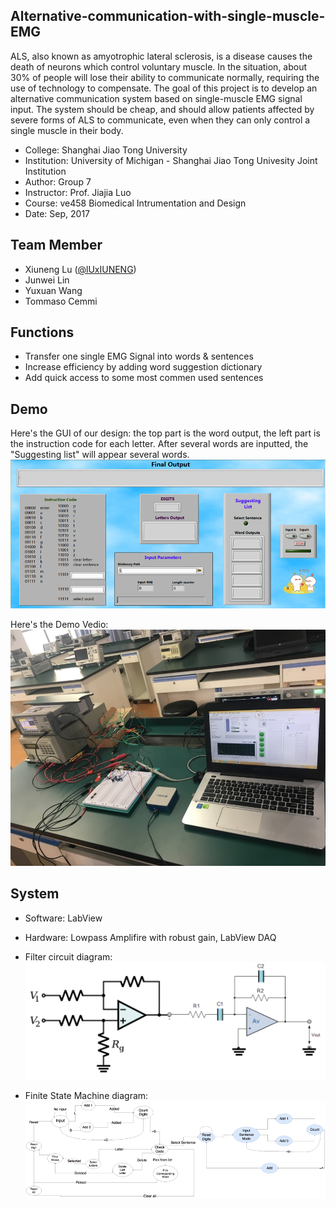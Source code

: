 ## Alternative-communication-with-single-muscle-EMG
ALS, also known as amyotrophic lateral sclerosis, is a disease causes the death of neurons which control voluntary muscle. In the situation, about 30% of people will lose their ability to communicate normally, requiring the use of technology to compensate. The goal of this project is to develop an alternative communication system based on single-muscle EMG signal input. The system should be cheap, and should allow patients affected by severe forms of ALS to communicate, even when they can only control a single muscle in their body. 

- College: Shanghai Jiao Tong University
- Institution: University of Michigan - Shanghai Jiao Tong Univesity Joint Institution
- Author: Group 7
- Instructor: Prof. Jiajia Luo
- Course: ve458 Biomedical Intrumentation and Design
- Date: Sep, 2017

## Team Member
- Xiuneng Lu ([@lUxIUNENG](https://github.com/LuXiuneng))
- Junwei Lin
- Yuxuan Wang
- Tommaso Cemmi

## Functions
- Transfer one single EMG Signal into words & sentences
- Increase efficiency by adding word suggestion dictionary
- Add quick access to some most commen used sentences

## Demo
Here's the GUI of our design: the top part is the word output, the left part is the instruction code for each letter. After several words are inputted, the "Suggesting list" will appear several words.
![](figure.png)

Here's the Demo Vedio:
[![Ve458 project Demo](figure1.jpg)](https://youtu.be/3W0Jj8fJ-mE)

## System
- Software: LabView
- Hardware: Lowpass Amplifire with robust gain, LabView DAQ

- Filter circuit diagram:
![](circuit.png)
- Finite State Machine diagram:
![](fsm.png)
